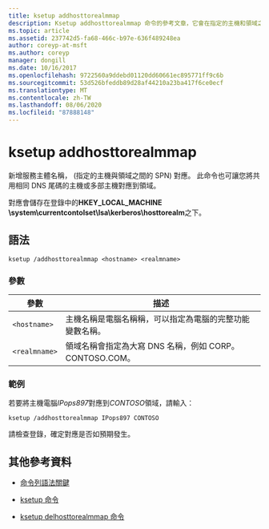 ```yaml
---
title: ksetup addhosttorealmmap
description: Ksetup addhosttorealmmap 命令的參考文章，它會在指定的主機和領域之間， (SPN) 對應中新增服務主體名稱。
ms.topic: article
ms.assetid: 237742d5-fa68-466c-b97e-636f489248ea
author: coreyp-at-msft
ms.author: coreyp
manager: dongill
ms.date: 10/16/2017
ms.openlocfilehash: 9722560a9ddebd01120dd60661ec895771ff9c6b
ms.sourcegitcommit: 53d526bfeddb89d28af44210a23ba417f6ce0ecf
ms.translationtype: MT
ms.contentlocale: zh-TW
ms.lasthandoff: 08/06/2020
ms.locfileid: "87888148"
---
```

# <a name="ksetup-addhosttorealmmap"></a>ksetup addhosttorealmmap

新增服務主體名稱， (指定的主機與領域之間的 SPN) 對應。 此命令也可讓您將共用相同 DNS 尾碼的主機或多部主機對應到領域。

對應會儲存在登錄中的**HKEY_LOCAL_MACHINE \system\currentcontolset\lsa\kerberos\hosttorealm**之下。

## <a name="syntax"></a>語法

```
ksetup /addhosttorealmmap <hostname> <realmname>
```

### <a name="parameters"></a>參數

| 參數 | 描述 |
| --------- |------------ |
| `<hostname>` | 主機名稱是電腦名稱稱，可以指定為電腦的完整功能變數名稱。 |
| `<realmname>` | 領域名稱會指定為大寫 DNS 名稱，例如 CORP。CONTOSO.COM。 |

### <a name="examples"></a>範例

若要將主機電腦*IPops897*對應到*CONTOSO*領域，請輸入：

```
ksetup /addhosttorealmmap IPops897 CONTOSO
```

請檢查登錄，確定對應是否如預期發生。

## <a name="additional-references"></a>其他參考資料

- [命令列語法關鍵](command-line-syntax-key.md)

- [ksetup 命令](ksetup.md)

- [ksetup delhosttorealmmap 命令](ksetup-delhosttorealmmap.md)
